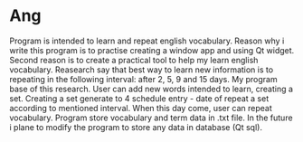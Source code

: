 # Ang
Program is intended to learn and repeat english vocabulary.
Reason why i write this program is to practise creating a window app and using Qt widget. Second reason is to create a practical tool to help my learn english vocabulary.
Reasearch say that best way to learn new information is to repeating in the following interval: after 2, 5, 9 and 15 days. My program base of this research. User can add new words intended to learn, creating a set. Creating a set generate to 4  schedule entry - date of repeat a set according to mentioned interval. When this day come, user can repeat vocabulary.
Program store vocabulary and term data in .txt file. In the future i plane to modify the program to store any data in database (Qt sql).

 




